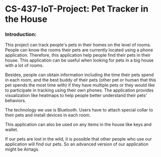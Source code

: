 # CS-437-IoT-Project: Pet Tracker in the House

### Introduction:

This project can track people's pets in their homes on the level of rooms. People can know the rooms their pets are currently located using a phone application. 
Therefore, this application help people find their pets in their house. This application can be useful when looking for pets in a big house with a lot of rooms.

Besides, people can obtain information including the time their pets spend in each room, and the best buddy of their pets (other pet or human that this pet spends the most time with) if they have multiple pets or they would like to participate in tracking using their own phones. 
The application provides visualization like heatmaps to help people better understand their pets' behaviors. 

The technology we use is Bluetooth. Users have to attach special collar to their pets and install devices in each room. 

This application can also be used on any items in the house like keys and wallet. 

If our pets are lost in the wild, it is possible that other people who use our application will find our pets. So an advanced version of our application might be Airtags. 

